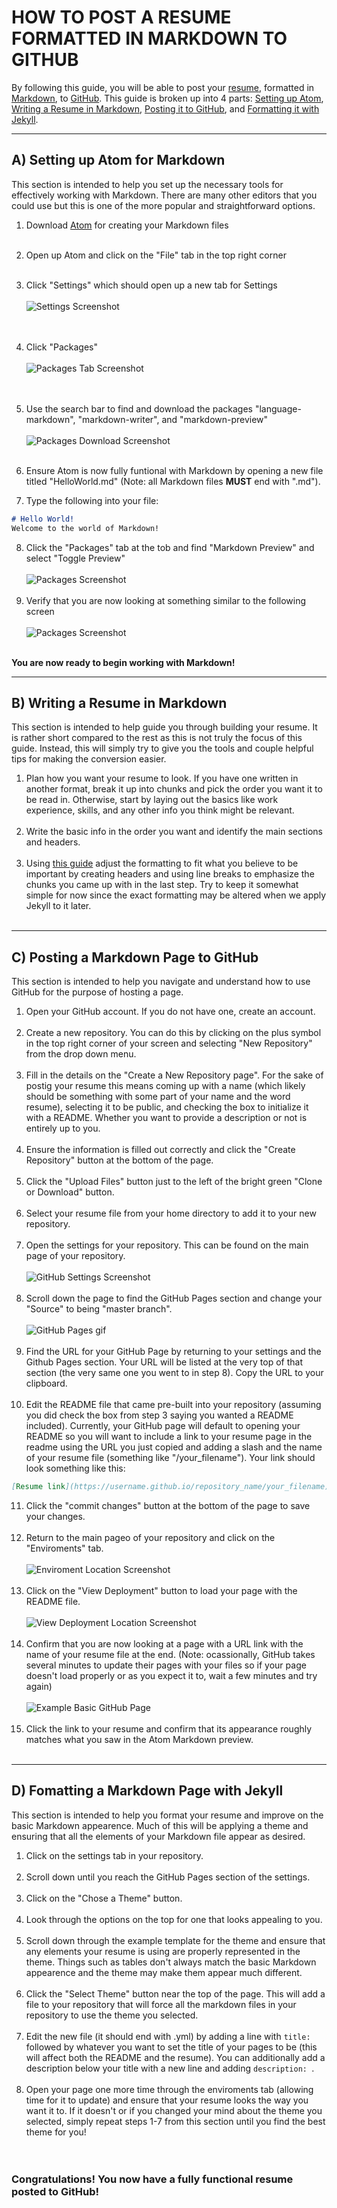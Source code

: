 # **HOW TO POST A RESUME FORMATTED IN MARKDOWN TO GITHUB**

By following this guide, you will be able to post your [resume](https://bochk44.github.io/ "My Resume"), formatted in [Markdown](https://www.markdownguide.org/ "Markdown Guide"), to [GitHub](https://github.com/ "GitHub Homepage"). This guide is broken up into 4 parts: <a href="#first_step">Setting up Atom</a>, <a href="#second_step">Writing a Resume in Markdown</a>, <a href="#third_step">Posting it to GitHub</a>, and <a href="#fourth_step">Formatting it with Jekyll</a>.

---

## A) <a id="first_step">Setting up Atom for Markdown</a>


This section is intended to help you set up the necessary tools for effectively working with Markdown. There are many other editors that you could use but this is one of the more popular and straightforward options.

  1. Download [Atom](https://atom.io/ "Download Atom") for creating your Markdown files <br> <br>
  2. Open up Atom and click on the "File" tab in the top right corner <br> <br>
  3. Click "Settings" which should open up a new tab for Settings<br> <br>
![Settings Screenshot](README_Pictures/Screenshot1.jpg "Settings Location") <br> <br> <br>
  4. Click "Packages"<br> <br>
![Packages Tab Screenshot](README_Pictures/Screenshot2.png "Packages Location") <br> <br> <br>
  5. Use the search bar to find and download the packages "language-markdown", "markdown-writer", and "markdown-preview" <br> <br>
![Packages Download Screenshot](README_Pictures/Screenshot3.png "Downloads") <br> <br>

  6. Ensure Atom is now fully funtional with Markdown by opening a new file titled "HelloWorld.md" (Note: all Markdown files __MUST__ end with ".md").
  7. Type the following into your file:<br>
```markdown
# Hello World!
Welcome to the world of Markdown!
```
  8. Click the "Packages" tab at the tob and find "Markdown Preview" and select "Toggle Preview" <br> <br>
![Packages Screenshot](README_Pictures/Screenshot4.png "Toggle Preview Location") <br> <br>
  9. Verify that you are now looking at something similar to the following screen <br> <br>
![Packages Screenshot](README_Pictures/Screenshot5.png "Example Screen") <br> <br>

**You are now ready to begin working with Markdown!**

---

## B) <a id="second_step">Writing a Resume in Markdown</a>


This section is intended to help guide you through building your resume. It is rather short compared to the rest as this is not truly the focus of this guide. Instead, this will simply try to give you the tools and couple helpful tips for making the conversion easier. <br>

  1. Plan how you want your resume to look. If you have one written in another format, break it up into chunks and pick the order you want it to be read in. Otherwise, start by laying out the basics like work experience, skills, and any other info you think might be relevant. <br> <br>
  2. Write the basic info in the order you want and identify the main sections and headers. <br> <br>
  3. Using [this guide](https://github.com/adam-p/markdown-here/wiki/Markdown-Cheatsheet "Quick Markdown Guide") adjust the formatting to fit what you believe to be important by creating headers and using line breaks to emphasize the chunks you came up with in the last step. Try to keep it somewhat simple for now since the exact formatting may be altered when we apply Jekyll to it later. <br> <br>

---

## C) <a id="third_step">Posting a Markdown Page to GitHub</a>


This section is intended to help you navigate and understand how to use GitHub for the purpose of hosting a page. <br>

  1. Open your GitHub account. If you do not have one, create an account. <br> <br>
  2. Create a new repository. You can do this by clicking on the plus symbol in the top right corner of your screen and selecting "New Repository" from the drop down menu. <br> <br>
  3. Fill in the details on the "Create a New Repository page". For the sake of postig your resume this means coming up with a name (which likely should be something with some part of your name and the word resume), selecting it to be public, and checking the box to initialize it with a README. Whether you want to provide a description or not is entirely up to you. <br> <br>
  4. Ensure the information is filled out correctly and click the "Create Repository" button at the bottom of the page. <br> <br>
  5. Click the "Upload Files" button just to the left of the bright green "Clone or Download" button. <br> <br>
  6. Select your resume file from your home directory to add it to your new repository. <br> <br>
  7. Open the settings for your repository. This can be found on the main page of your repository. <br> <br>
  ![GitHub Settings Screenshot](README_Pictures/Screenshot6.png "Setting Location") <br> <br>
  8. Scroll down the page to find the GitHub Pages section and change your "Source" to being "master branch".<br> <br>
  ![GitHub Pages gif](README_gifs/enable_github_pages.gif "GitHub Pages Location") <br> <br>
  9. Find the URL for your GitHub Page by returning to your settings and the Github Pages section. Your URL will be listed at the very top of that section (the very same one you went to in step 8). Copy the URL to your clipboard. <br> <br>
  10. Edit the README file that came pre-built into your repository (assuming you did check the box from step 3 saying you wanted a README included). Currently, your GitHub page will default to opening your README so you will want to include a link to your resume page in the readme using the URL you just copied and adding a slash and the name of your resume file (something like "/your_filename"). Your link should look something like this:
  ```markdown
  [Resume link](https://username.github.io/repository_name/your_filename)
  ```
  11. Click the "commit changes" button at the bottom of the page to save your changes. <br> <br>
  12. Return to the main pageo of your repository and click on the "Enviroments" tab. <br> <br>
  ![Enviroment Location Screenshot](README_Pictures/Screenshot7.png "Enviroment Location") <br> <br>
  13. Click on the "View Deployment" button to load your page with the README file. <br> <br>
  ![View Deployment Location Screenshot](README_Pictures/Screenshot8.png "View Deployment Button") <br> <br>
  14. Confirm that you are now looking at a page with a URL link with the name of your resume file at the end. (Note: ocassionally, GitHub takes several minutes to update their pages with your files so if your page doesn't load properly or as you expect it to, wait a few minutes and try again) <br> <br>
    ![Example Basic GitHub Page](README_Pictures/Screenshot9.png "Basic GitHub Page") <br> <br>
  15. Click the link to your resume and confirm that its appearance roughly matches what you saw in the Atom Markdown preview. <br> <br>
  
  

---

## D) <a id="fourth_step">Fomatting a Markdown Page with Jekyll</a>


This section is intended to help you format your resume and improve on the basic Markdown appearence. Much of this will be applying a theme and ensuring that all the elements of your Markdown file appear as desired. <br>

  1. Click on the settings tab in your repository. <br> <br>
  2. Scroll down until you reach the GitHub Pages section of the settings. <br> <br>
  3. Click on the "Chose a Theme" button. <br> <br>
  4. Look through the options on the top for one that looks appealing to you. <br> <br>
  5. Scroll down through the example template for the theme and ensure that any elements your resume is using are properly represented in the theme. Things such as tables don't always match the basic Markdown appearence and the theme may make them appear much different. <br> <br>
  6. Click the "Select Theme" button near the top of the page. This will add a file to your repository that will force all the markdown files in your repository to use the theme you selected. <br> <br>
  7. Edit the new file (it should end with .yml) by adding a line with `title: ` followed by whatever you want to set the title of your pages to be (this will affect both the README and the resume). You can additionally add a description below your title with a new line and adding `description: `. <br> <br>
  8. Open your page one more time through the enviroments tab (allowing time for it to update) and ensure that your resume looks the way you want it to. If it doesn't or if you changed your mind about the theme you selected, simply repeat steps 1-7 from this section until you find the best theme for you! <br> <br> <br>
  
  ### Congratulations! You now have a fully functional resume posted to GitHub!
